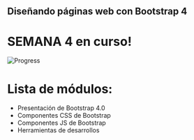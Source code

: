 ## Diseñando páginas web con Bootstrap 4

# SEMANA 4 en curso!

![Progress](https://progress-bar.dev/50/)

# Lista de módulos:

- Presentación de Bootstrap 4.0
- Componentes CSS de Bootstrap
- Componentes JS de Bootstrap
- Herramientas de desarrollos